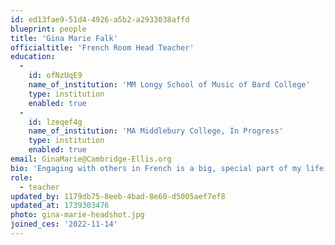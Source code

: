 ```yaml
---
id: ed13fae9-51d4-4926-a5b2-a2933038affd
blueprint: people
title: 'Gina Marie Falk'
officialtitle: 'French Room Head Teacher'
education:
  -
    id: ofNzUqE9
    name_of_institution: 'MM Longy School of Music of Bard College'
    type: institution
    enabled: true
  -
    id: lzeqef4g
    name_of_institution: 'MA Middlebury College, In Progress'
    type: institution
    enabled: true
email: GinaMarie@Cambridge-Ellis.org
bio: 'Engaging with others in French is a big, special part of my life, and working with children through the lens of French immersion is a career path that I hold near to my heart. I am energized by students and colleagues alike and believe that together we can foster a creative, kind, and thoughtful environment. One of my biggest goals in the French classroom is to expose children to the vastness of the francophone world – its people, its music, its food, and its diversity. When I am not teaching, you can find me singing in choirs and chamber ensembles all around the greater Boston area, cooking big meals for my friends and family, or having impromptu dance parties. Looking forward to learning and growing with you all in the French Room!'
role:
  - teacher
updated_by: 1179db75-8eeb-4bad-8e60-d5005aef7ef8
updated_at: 1739303476
photo: gina-marie-headshot.jpg
joined_ces: '2022-11-14'
---
```

